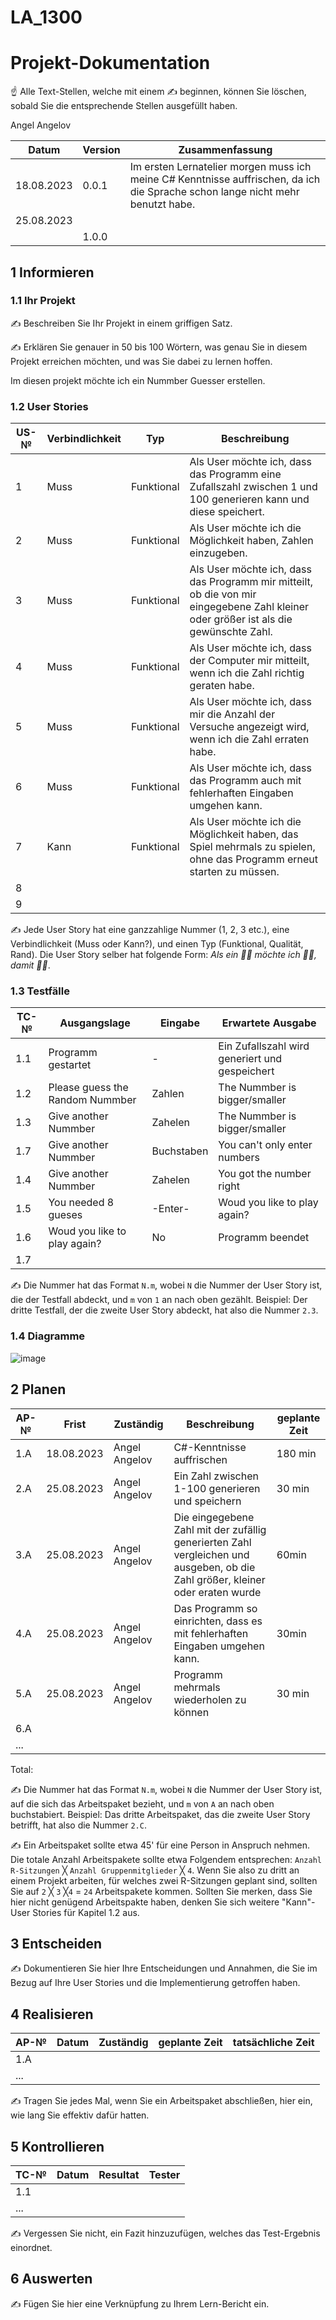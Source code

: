 # LA_1300
# Projekt-Dokumentation

☝️ Alle Text-Stellen, welche mit einem ✍️ beginnen, können Sie löschen, sobald Sie die entsprechende Stellen ausgefüllt haben.

Angel Angelov 

| Datum | Version | Zusammenfassung                                              |
| ----- | ------- | ------------------------------------------------------------ |
| 18.08.2023 | 0.0.1   | Im ersten Lernatelier morgen muss ich meine C# Kenntnisse auffrischen, da ich die Sprache schon lange nicht mehr benutzt habe. |
| 25.08.2023 |      |                                                              |
|       | 1.0.0   |                                                              |

## 1 Informieren

### 1.1 Ihr Projekt

✍️ Beschreiben Sie Ihr Projekt in einem griffigen Satz.

✍️ Erklären Sie genauer in 50 bis 100 Wörtern, was genau Sie in diesem Projekt erreichen möchten, und was Sie dabei zu lernen hoffen.

Im diesen projekt möchte ich ein Nummber Guesser erstellen. 

### 1.2 User Stories

| US-№ | Verbindlichkeit | Typ  | Beschreibung                       |
| ---- | --------------- | ---- | ---------------------------------- |
| 1    |  Muss           |   Funktional   |Als User möchte ich, dass das Programm eine Zufallszahl zwischen 1 und 100 generieren kann und diese speichert.|
| 2    |  Muss           |   Funktional   |Als User möchte ich die Möglichkeit haben, Zahlen einzugeben. |
| 3    |  Muss           |   Funktional   |Als User möchte ich, dass das Programm mir mitteilt, ob die von mir eingegebene Zahl kleiner oder größer ist als die gewünschte Zahl.|
| 4    |  Muss           |   Funktional   |Als User möchte ich, dass der Computer mir mitteilt, wenn ich die Zahl richtig geraten habe.|
| 5    |  Muss           |   Funktional   |Als User möchte ich, dass mir die Anzahl der Versuche angezeigt wird, wenn ich die Zahl erraten habe.|
| 6    |  Muss           |   Funktional   |Als User möchte ich, dass das Programm auch mit fehlerhaften Eingaben umgehen kann.|
| 7    |  Kann           |   Funktional   |Als User möchte ich die Möglichkeit haben, das Spiel mehrmals zu spielen, ohne das Programm erneut starten zu müssen.|
| 8  ||||
| 9  ||||

✍️ Jede User Story hat eine ganzzahlige Nummer (1, 2, 3 etc.), eine Verbindlichkeit (Muss oder Kann?), und einen Typ (Funktional, Qualität, Rand). Die User Story selber hat folgende Form: *Als ein 🤷‍♂️ möchte ich 🤷‍♂️, damit 🤷‍♂️*.

### 1.3 Testfälle

| TC-№ | Ausgangslage | Eingabe | Erwartete Ausgabe |
| ---- | ------------ | ------- | ----------------- |
| 1.1  | Programm gestartet |    -     | Ein Zufallszahl wird generiert und gespeichert|
| 1.2  | Please guess the Random Nummber |   Zahlen    | The Nummber is bigger/smaller|
| 1.3  | Give another Nummber | Zahelen |  The Nummber is bigger/smaller  |
| 1.7  | Give another Nummber| Buchstaben | You can't only enter numbers|
| 1.4  | Give another Nummber | Zahelen     |  You got the number right    |
| 1.5  | You needed 8 gueses | -Enter- | Woud you like to play again?|
| 1.6  |  Woud you like to play again? | No | Programm beendet|
| 1.7  ||||


✍️ Die Nummer hat das Format `N.m`, wobei `N` die Nummer der User Story ist, die der Testfall abdeckt, und `m` von `1` an nach oben gezählt. Beispiel: Der dritte Testfall, der die zweite User Story abdeckt, hat also die Nummer `2.3`.

### 1.4 Diagramme

![image](https://github.com/doomdude32a/LA1300/assets/112430127/d975b1e8-5c1c-4951-bd4e-857a9ee98e21)


## 2 Planen

| AP-№ | Frist | Zuständig | Beschreibung | geplante Zeit |
| ---- | ----- | --------- | ------------ | ------------- |
| 1.A  | 18.08.2023 |   Angel Angelov    | C#-Kenntnisse auffrischen | 180 min |
| 2.A  | 25.08.2023 |   Angel Angelov   |  Ein Zahl zwischen 1-100 generieren und speichern    |   30 min   |
| 3.A  | 25.08.2023 |   Angel Angelov  | Die eingegebene Zahl mit der zufällig generierten Zahl vergleichen und ausgeben, ob die Zahl größer, kleiner oder eraten wurde |  60min  |
| 4.A  | 25.08.2023 |   Angel Angelov  | Das Programm so einrichten, dass es mit fehlerhaften Eingaben umgehen kann.           |      30min         |
| 5.A  | 25.08.2023 |   Angel Angelov  |  Programm mehrmals wiederholen zu können  | 30 min              |
| 6.A  |       |  |              |               |
| ...  |       |           |              |               |

Total: 

✍️ Die Nummer hat das Format `N.m`, wobei `N` die Nummer der User Story ist, auf die sich das Arbeitspaket bezieht, und `m` von `A` an nach oben buchstabiert. Beispiel: Das dritte Arbeitspaket, das die zweite User Story betrifft, hat also die Nummer `2.C`.

✍️ Ein Arbeitspaket sollte etwa 45' für eine Person in Anspruch nehmen. Die totale Anzahl Arbeitspakete sollte etwa Folgendem entsprechen: `Anzahl R-Sitzungen` ╳ `Anzahl Gruppenmitglieder` ╳ `4`. Wenn Sie also zu dritt an einem Projekt arbeiten, für welches zwei R-Sitzungen geplant sind, sollten Sie auf `2` ╳ `3` ╳`4` = `24` Arbeitspakete kommen. Sollten Sie merken, dass Sie hier nicht genügend Arbeitspakte haben, denken Sie sich weitere "Kann"-User Stories für Kapitel 1.2 aus.

## 3 Entscheiden

✍️ Dokumentieren Sie hier Ihre Entscheidungen und Annahmen, die Sie im Bezug auf Ihre User Stories und die Implementierung getroffen haben.

## 4 Realisieren

| AP-№ | Datum | Zuständig | geplante Zeit | tatsächliche Zeit |
| ---- | ----- | --------- | ------------- | ----------------- |
| 1.A  |       |           |               |                   |
| ...  |       |           |               |                   |

✍️ Tragen Sie jedes Mal, wenn Sie ein Arbeitspaket abschließen, hier ein, wie lang Sie effektiv dafür hatten.

## 5 Kontrollieren

| TC-№ | Datum | Resultat | Tester |
| ---- | ----- | -------- | ------ |
| 1.1  |       |          |        |
| ...  |       |          |        |

✍️ Vergessen Sie nicht, ein Fazit hinzuzufügen, welches das Test-Ergebnis einordnet.

## 6 Auswerten

✍️ Fügen Sie hier eine Verknüpfung zu Ihrem Lern-Bericht ein.
